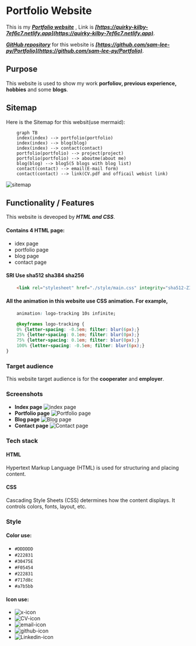 # Portfolio Website
This is my ***[Portfolio website](https://quirky-kilby-7ef6c7.netlify.app)*** , Link is ***[https://quirky-kilby-7ef6c7.netlify.app](https://quirky-kilby-7ef6c7.netlify.app)***.

***[GitHub repository](https://github.com/sam-lee-py/Portfolio)***  for this website is ***[https://github.com/sam-lee-py/Portfolio](https://github.com/sam-lee-py/Portfolio)***.

## Purpose
This website is used to show my work **porfoliov, previous experience, hobbies** and some **blogs**.

## Sitemap
Here is the Sitemap for this websit(use mermaid):
```mermaid
    graph TB
    index(index) --> portfolio(portfolio)
    index(index) --> blog(blog)
    index(index) --> contact(contact)
    portfolio(portfolio) --> project(project)
    portfolio(portfolio) --> aboutme(about me)
    blog(blog) --> blog5(5 blogs with blog list)
    contact(contact) --> email(E-mail form)
    contact(contact) --> link(CV.pdf and officail webist link)
```
![sitemap](./docs/sitemap.png)

## Functionality / Features
This website is deveoped by ***HTML and CSS***.

#### Contains 4 HTML page:
- idex page
- portfolio page
- blog page
- contact page

#### SRI Use sha512 sha384 sha256 
```html
    <link rel="stylesheet" href="./style/main.css" integrity="sha512-ZId9KhM9BFGWnU9/hA8FiF7IzMYYBwXqy2PkKWCCayVaWKEIzT4nEE11PCco8Ds7uCfzAXE9in74gtTazFkzEw== sha384-ig/qF4YeX224oa3kN9ime4M8eH+4AyYLdyJeyZLJrvXuhXqwml91ZU91gCaklywv sha256-bD7DA/aVtmVjCXqfkxnmNwybyeQwrnkSa6kVK3qq1kI=" crossorigin="anonymous" /> 
```

#### All the animation in this website use CSS animation. For example,
```css
    animation: logo-tracking 10s infinite;

    @keyframes logo-tracking {
    0% {letter-spacing: -0.5em; filter: blur(6px);}
    25% {letter-spacing: 0.1em; filter: blur(0px);}
    75% {letter-spacing: 0.1em; filter: blur(0px);}
    100% {letter-spacing: -0.5em; filter: blur(6px);}
}
```

### Target audience
This website target audience is for the **cooperater** and **employer**.

### Screenshots
- **Index page**
    ![index page](./docs/index_page.png)
- **Portfolio page**
    ![Portfolio page](./docs/portfolio_page.png)
- **Blog page**
    ![Blog page](./docs/blog_page.png)
- **Contact page**
    ![Contact page](./docs/contact_page.png)

### Tech stack
#### HTML
Hypertext Markup Language (HTML) is used for structuring and placing content. 
#### CSS
Cascading Style Sheets (CSS) determines how the content displays. It controls colors, fonts, layout, etc. 

### Style
#### Color use:
- ```#DDDDDD```
- ```#222831```
- ```#30475E```
- ```#F05454```
- ```#222831```
- ```#717d8c```
- ```#a7b5bb```

#### Icon use:
- ![x-icon](./docs/icon.png)
- ![CV-icon](./docs/CV_icon.png)
- ![email-icon](./docs/email_icon.png)
- ![github-icon](./docs/github_icon.png)
- ![Linkedin-icon](./docs/Linkedin_icon.png)
